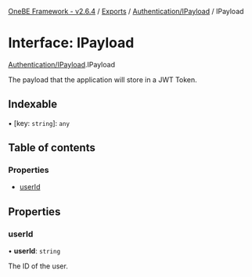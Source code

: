 [OneBE Framework - v2.6.4](../README.md) / [Exports](../modules.md) / [Authentication/IPayload](../modules/Authentication_IPayload.md) / IPayload

# Interface: IPayload

[Authentication/IPayload](../modules/Authentication_IPayload.md).IPayload

The payload that the application will store in a JWT Token.

## Indexable

▪ [key: `string`]: `any`

## Table of contents

### Properties

- [userId](Authentication_IPayload.IPayload.md#userid)

## Properties

### userId

• **userId**: `string`

The ID of the user.

